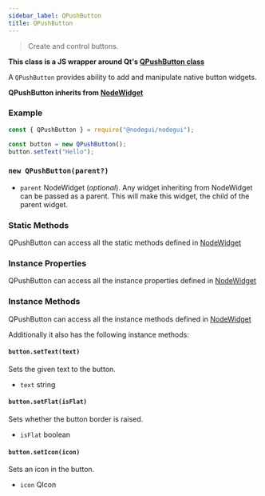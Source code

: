 ```yaml
---
sidebar_label: QPushButton
title: QPushButton
---
```


> Create and control buttons.

**This class is a JS wrapper around Qt's [QPushButton class](https://doc.qt.io/qt-5/qpushbutton.html)**

A `QPushButton` provides ability to add and manipulate native button widgets.

**QPushButton inherits from [NodeWidget](api/NodeWidget.md)**

### Example

```javascript
const { QPushButton } = require("@nodegui/nodegui");

const button = new QPushButton();
button.setText("Hello");
```

### `new QPushButton(parent?)`

- `parent` NodeWidget (_optional_). Any widget inheriting from NodeWidget can be passed as a parent. This will make this widget, the child of the parent widget.

### Static Methods

QPushButton can access all the static methods defined in [NodeWidget](api/NodeWidget.md)

### Instance Properties

QPushButton can access all the instance properties defined in [NodeWidget](api/NodeWidget.md)

### Instance Methods

QPushButton can access all the instance methods defined in [NodeWidget](api/NodeWidget.md)

Additionally it also has the following instance methods:

#### `button.setText(text)`

Sets the given text to the button.

- `text` string

#### `button.setFlat(isFlat)`

Sets whether the button border is raised.

- `isFlat` boolean

#### `button.setIcon(icon)`

Sets an icon in the button.

- `icon` QIcon
